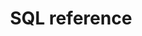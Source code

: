 ---
layout: default
title: SQL reference
description: Reference for SQL commands and functions in Firebolt. 
nav_order: 3
has_children: true
has_toc: true
---